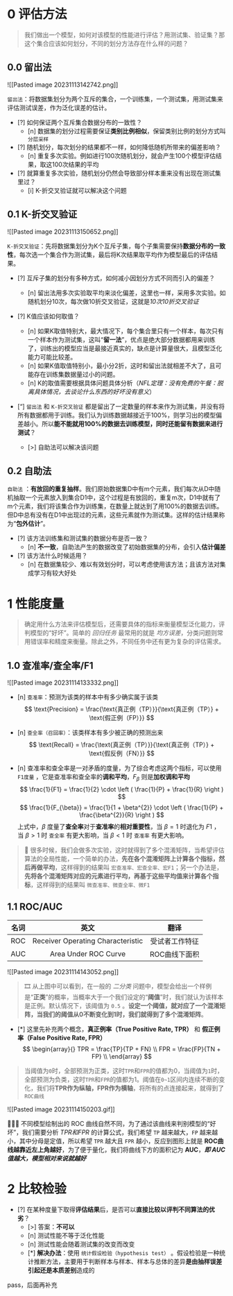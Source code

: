 # 0 评估方法

> 我们做出一个模型，如何对该模型的性能进行评估？用测试集、验证集？那这个集合应该如何划分，不同的划分方法存在什么样的问题？

## 0.0 留出法

![[Pasted image 20231113142742.png]]

`留出法`：将数据集划分为两个互斥的集合，一个训练集，一个测试集，用测试集来评估测试误差，作为泛化误差的估计。

+ [?] 如何保证两个互斥集合数据分布的一致性？
	+ [n] 数据集的划分过程需要保证**类别比例相似**，保留类别比例的划分方式叫 `分层采样`
+ [?] 随机划分，每次划分的结果都不一样，如何降低随机所带来的偏差影响？
	+ [n] 重复多次实验。例如进行100次随机划分，就会产生100个模型评估结果，取这100次结果的平均 
+ [?] 就算重复多次实验，随机划分仍然会导致部分样本重来没有出现在测试集里过？
	+ [i] K-折交叉验证就可以解决这个问题

## 0.1 K-折交叉验证

![[Pasted image 20231113150652.png]]

`K-折交叉验证`：先将数据集划分为K个互斥子集，每个子集需要保持**数据分布的一致性**，每次选一个集合作为测试集，最后将K次结果取平均作为模型最后的评估结果。

- [?] 互斥子集的划分有多种方式，如何减小因划分方式不同而引入的偏差？
	- [n] 留出法用多次实验取平均来淡化偏差，这里也一样，采用多次实验。如随机划分10次，每次做10折交叉验证，这就是*10次10折交叉验证*
- [?] K值应该如何取值？
	- [n] 如果K取值特别大，最大情况下，每个集合里只有一个样本，每次只有一个样本作为测试集，这叫“**留一法**”，优点是绝大部分数据都用来训练了，训练出的模型应当是最接近真实的，缺点是计算量很大，且模型泛化能力可能比较差。
	- [n] 如果K值取值特别小，最小分2折，这时和留出法就相差不大了，且可能存在训练集数据量过小的问题。
	- [n] K的取值需要根据具体问题具体分析（*NFL定理：没有免费的午餐：脱离具体情况，去谈论什么东西的好坏没有意义*）

- [“] `留出法` 和 `K-折交叉验证` 都是留出了一定数量的样本来作为测试集，并没有将所有数据都用于训练。我们认为训练数据越接近于100%，则学习出的模型偏差越小。所以**能不能就用100%的数据去训练模型，同时还能留有数据来进行测试**？
	- [>] 自助法可以解决该问题

## 0.2 自助法

`自助法` ：**有放回的重复抽样**。我们原始数据集D中有m个元素，我们每次从D中随机抽取一个元素放入到集合D1中，这个过程是有放回的，重复m次，D1中就有了m个元素，我们将该集合作为训练集，在数量上就达到了用100%的数据去训练。但D中总有没有在D1中出现过的元素，这些元素就作为测试集。这样的估计结果称为“**包外估计**”。

- [?] 该方法训练集和测试集的数据分布是否一致？
	- [n] **不一致**，自助法产生的数据改变了初始数据集的分布，会引入**估计偏差**
- [?] 该方法什么时候适用？
	- [n] 在数据集较少、难以有效划分时，可以考虑使用该方法；且该方法对集成学习有较大好处

# 1 性能度量

> 确定用什么方法来评估模型后，还需要具体的指标来衡量模型泛化能力，评判模型的“好坏”。简单的 *回归任务* 最常用的就是 *均方误差*，分类问题则常用错误率和精度来衡量。除此之外，不同任务中还有更为复杂的评估需求。

## 1.0 查准率/查全率/F1

![[Pasted image 20231114133332.png]]

- [n] `查准率`：预测为该类的样本中有多少确实属于该类
$$
\text{Precision} = \frac{\text{真正例（TP）}}{\text{真正例（TP）} + \text{假正例（FP）}}
$$

- [n] `查全率（召回率）`：该类样本有多少被正确的预测出来
$$
\text{Recall} = \frac{\text{真正例（TP）}}{\text{真正例（TP）} + \text{假反例（FN）}}
$$

- [n] 查准率和查全率是一对矛盾的度量，为了综合考虑这两个指标，可以使用 `F1度量` ，它是查准率和查全率的**调和平均**，$F_{\beta}$ 则是**加权调和平均**
$$
\frac{1}{F1} = \frac{1}{2} \cdot \left ( \frac{1}{P} + \frac{1}{R} \right )
$$
$$
\frac{1}{F_{\beta}} = \frac{1}{1 + \beta^{2}} \cdot \left ( \frac{1}{P} + \frac{\beta^{2}}{R} \right )
$$
上式中，$\beta$ 度量了**查全率**对于**查准率**的**相对重要性**，当 $\beta = 1$ 时退化为 $F1$ ，当 $\beta > 1$ 时 `查全率` 有更大影响，当 $\beta < 1$ 时 `查准率` 有更大影响。

> 📌 很多时候，我们会做多次实验，这时就得到了多个混淆矩阵，当希望评估算法的全局性能，一个简单的办法，**先在各个混淆矩阵上计算各个指标，然后再做平均**，这样得到的结果叫 `宏查准率、宏查全率、宏F1`；另一个办法是，**先将各个混淆矩阵对应的元素进行平均，再基于这些平均值来计算各个指标**，这样得到的结果叫 `微查准率、微查全率、微F1`

## 1.1 ROC/AUC

| 名词 |               英文                |      翻译      |
|:----:|:---------------------------------:|:--------------:|
| ROC  | Receiver Operating Characteristic | 受试者工作特征 |
| AUC  |       Area Under ROC Curve        | ROC曲线下面积  |

![[Pasted image 20231114143052.png]]

> 🎞️ 从上图中可以看到，在一般的 *二分类* 问题中，模型会给出一个样例是“**正类**”的概率，当概率大于一个我们设定的“**阈值**”时，我们就认为该样本是正例。默认情况下，该阈值为 `0.5` 。**设定一个阈值，就对应了一个混淆矩阵，当我们的阈值从0不断变化到1时，我们就得到了多个混淆矩阵**。

- [*] 这里先补充两个概念，**真正例率（True Positive Rate, TPR）** 和 **假正例率（False Positive Rate, FPR）**
$$
\begin{array}{}
  TPR =  \frac{TP}{TP + FN}  \\  
  FPR =  \frac{FP}{TN + FP} \\  
\end{array} 
$$

> 当阈值为`0`时，全部预测为正类，这时`TPR`和`FPR`的值都为0，当阈值为`1`时，全部预测为负类，这时`TPR`和`FPR`的值都为1。阈值在`0~1`区间内连续不断的变化，我们将**TPR作为纵轴，FPR作为横轴**，将所有的点连接起来，就得到了`ROC曲线`

![[Pasted image 20231114150203.gif]]

📌📌📌 不同模型绘制出的 ROC 曲线自然不同，为了通过该曲线来判别模型的“好坏”，我们需要分析 *TPR和FPR* 的计算公式，我们希望 `TP` 越来越大，`FP` 越来越小，其中分母是定值，所以希望 `TPR` 越大且 `FPR` 越小，反应到图形上就是 **ROC曲线越靠近左上角越好**，为了便于量化，我们将曲线下方的面积记为 **AUC**，***即 AUC 值越大，模型相对来说就越好***

# 2 比较检验

- [?] 在某种度量下取得**评估结果**后，是否可以**直接比较以评判不同算法的优劣**？
	- [>] 答案：**不可以**
	- [n] 测试性能不等于泛化性能
	- [n] 测试性能会随着测试集的改变而改变
	- [*] **解决办法**：使用 `统计假设检验（hypothesis test）` 。假设检验是一种统计推断方法，主要用于判断样本与样本、样本与总体的差异**是由抽样误差引起还是本质差别**造成的

pass，后面再补充

